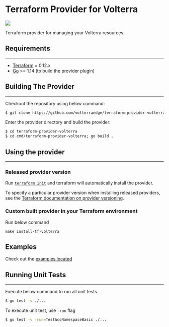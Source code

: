 # Terraform Provider for Volterra

![](https://www.volterra.io/img/main/logo.svg)

Terraform provider for managing your Volterra resources.

## Requirements
------------

-	[Terraform](https://www.terraform.io/downloads.html) = 0.12.x
-	[Go](https://golang.org/doc/install) >= 1.14 (to build the provider plugin)

## Building The Provider
------------------------

Checkout the repository using below command:

```sh
$ git clone https://github.com/volterraedge/terraform-provider-volterra.git
```

Enter the provider directory and build the provider:

```sh
$ cd terraform-provider-volterra
$ cd cmd/terraform-provider-volterra; go build .
```

## Using the provider
---------------------

### Released provider version

Run [`terraform init`](https://www.terraform.io/docs/commands/init.html) and terraform will automatically install the provider.

To specify a particular provider version when installing released providers, see the [Terraform documentation on provider versioning](https://www.terraform.io/docs/configuration/providers.html#version-provider-versions).

### Custom built provider in your Terraform environment

Run below command

```
make install-tf-volterra
```

## Examples

Check out the [examples located](examples)


## Running Unit Tests
---------------------

Execute below command to run all unit tests

```sh
$ go test -v ./...
```

To execute unit test, use `-run` flag

```sh
$ go test -v -run=TestAccNamespaceBasic ./...
```
